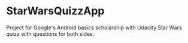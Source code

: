 # StarWarsQuizzApp
Project for Google's Android basics scholarship with Udacity
Star Wars quizz with questions for both sides.
